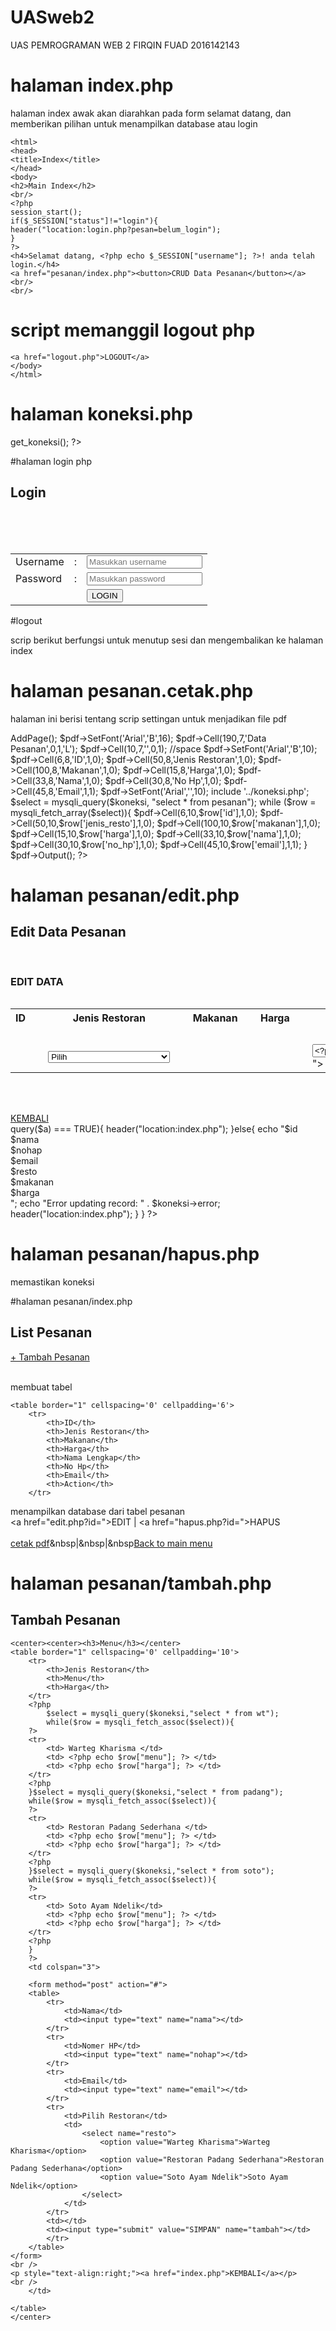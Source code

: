 # UASweb2
UAS PEMROGRAMAN WEB 2 FIRQIN FUAD 2016142143

# halaman index.php
halaman index awak akan diarahkan pada form selamat datang, dan memberikan pilihan untuk menampilkan database atau login

	<html>
	<head>
	<title>Index</title>
	</head>
	<body>
	<h2>Main Index</h2>
	<br/>
	<?php
	session_start();
	if($_SESSION["status"]!="login"){
	header("location:login.php?pesan=belum_login");
	}
	?>
	<h4>Selamat datang, <?php echo $_SESSION["username"]; ?>! anda telah login.</h4>
	<a href="pesanan/index.php"><button>CRUD Data Pesanan</button></a>
	<br/>
	<br/>
  
  # script memanggil logout php
  
	<a href="logout.php">LOGOUT</a>
	</body>
	</html>
  
  
  
  
  # halaman koneksi.php
  
  
  <?php 
class koneksi{
	public function get_koneksi()
  
  #syntax memanggil database bila koneksi gagal akan tampil teks "koneksi gagal"
	{
		$conn=mysqli_connect("localhost","id14363802_uasweb2","Kelompok5-Web2","id14363802_uasweb");//cek koneksi
		if(mysqli_connect_error()){
			echo"koneksi gagal : ".mysqli_connect_error();
		}
		return $conn;
	}
}
$konek = new koneksi();
$koneksi=$konek->get_koneksi();
?>



#halaman login php


<?php 
menginclude koneksi database dengan script 
include "koneksi.php"; 

?>
<!DOCTYPE html>
<html>

<head>
    <title>Login</title>
</head>

<body>
    <h2>Login</h2>
    <br />
    <?php
if(isset($_GET["pesan"])){
if($_GET["pesan"] == "gagal"){
echo "Login gagal! username dan password salah!";
}else if($_GET["pesan"] == "logout"){
echo "Anda telah berhasil logout";
}else if($_GET["pesan"] == "belum_login"){
echo "Anda harus login untuk mengakses halaman admin";
}
}
?>
    <br />
    <br />
    <form method="post" action="cek_login.php">
        <table>
            <tr>
                <td>Username</td>
                <td>:</td>
                <td><input type="text" name="username" placeholder="Masukkan username"></td>
            </tr>
            <tr>
                <td>Password</td>
                <td>:</td>
                <td><input type="password" name="password" placeholder="Masukkan password"></td>
            </tr>
            <tr>
                <td></td>
                <td></td>
                <td><input type="submit" value="LOGIN"></td>
            </tr>
        </table>
    </form>
</body>

</html>


#logout

scrip berikut berfungsi untuk menutup sesi dan mengembalikan ke halaman index
<?php
session_start();
session_destroy();
header("location:login.php?pesan=logout");
?>

# halaman pesanan.cetak.php
halaman ini berisi tentang scrip settingan untuk menjadikan file pdf

<?php
require('../fpdf.php');
$pdf = new FPDF('l','mm','A4');
$pdf->AddPage();
$pdf->SetFont('Arial','B',16);
$pdf->Cell(190,7,'Data Pesanan',0,1,'L');


$pdf->Cell(10,7,'',0,1); //space

$pdf->SetFont('Arial','B',10);
$pdf->Cell(6,8,'ID',1,0);
$pdf->Cell(50,8,'Jenis Restoran',1,0);
$pdf->Cell(100,8,'Makanan',1,0);
$pdf->Cell(15,8,'Harga',1,0);
$pdf->Cell(33,8,'Nama',1,0);
$pdf->Cell(30,8,'No Hp',1,0);
$pdf->Cell(45,8,'Email',1,1);

$pdf->SetFont('Arial','',10);

include '../koneksi.php';
$select = mysqli_query($koneksi, "select * from pesanan");
while ($row = mysqli_fetch_array($select)){
    $pdf->Cell(6,10,$row['id'],1,0);
    $pdf->Cell(50,10,$row['jenis_resto'],1,0);
    $pdf->Cell(100,10,$row['makanan'],1,0);    
    $pdf->Cell(15,10,$row['harga'],1,0); 
    $pdf->Cell(33,10,$row['nama'],1,0); 
    $pdf->Cell(30,10,$row['no_hp'],1,0); 
    $pdf->Cell(45,10,$row['email'],1,1); 
}

$pdf->Output();
?>





# halaman pesanan/edit.php
<html>

<head>
    <title>Edit Data Pesanan</title>
</head>

<body>
    <h2>Edit Data Pesanan</h2>
    <br />
    <h3>EDIT DATA</h3>
    <?php
    include "../koneksi.php";
    $id = $_GET["id"];
    $select = mysqli_query($koneksi,"select * from pesanan where id='$id'");
    while($row = mysqli_fetch_array($select)){
?>
    <form method="post" action="#">
        <table>
        <table border="0" cellspacing='0' cellpadding='0'>
                <tr>
                    <th>ID<br>&nbsp</th>
                    <th rowspan="3">&nbsp<br>&nbsp</th>
                    <th>Jenis Restoran<br>&nbsp</th>
                    <th rowspan="3">&nbsp<br>&nbsp</th>
                    <th>Makanan<br>&nbsp</th>
                    <th rowspan="3">&nbsp</th>
                    <th>Harga<br>&nbsp</th>
                    <th rowspan="3">&nbsp</th>
                    <th>Nama Lengkap<br>&nbsp</th>
                    <th rowspan="3">&nbsp</th>
                    <th>No Hp<br>&nbsp</th>
                    <th rowspan="3">&nbsp</th>
                    <th>Email<br>&nbsp</th>
                    <th rowspan="3">&nbsp<br>&nbsp</th>
                    <th>Action<br>&nbsp</th>
                </tr>
                <tr>
                    <td rowspan="2"><?php echo $row["id"]; ?></td>
                    <input type="hidden" name="id" value="<?php echo $row['id']?>">                    
                    <td><?php echo $row["jenis_resto"]; ?></td>                    
                    <td coslspan="2" rowspan="2"><?php echo $row["makanan"]; ?></td>
                    <input type="hidden" name="makanan" value="<?php echo $row['makanan']?>">                    
                    <td coslspan="2" rowspan="2"><?php echo $row["harga"]; ?></td>                    
                    <input type="hidden" name="harga" value="<?php echo $row['harga']?>">                    
                    <td><?php echo $row["nama"];  ?></td>
                    <td><?php echo $row["no_hp"]; ?></td>
                    <td><?php echo $row["email"];  ?></td>                    
                    <td rowspan="2"><input type="submit" value="SIMPAN" name="edit"></td>
                </tr>
                <tr>                    
                    <td>
                    <select name="resto">
                        <option value="pilih">Pilih</option>
                        <option value="Warteg Kharisma">Warteg Kharisma</option>
                        <option value="Restoran Padang Sederhana">Restoran Padang Sederhana</option>
                        <option value="Soto Ayam Ndelik">Soto Ayam Ndelik</option>
                    </select>
                    </td>                                        
                    <td><input type="text" name="nama" value="<?php echo $row["nama"]; ?>"></td>
                    <td><input type="text" name="no_hp" value="<?php echo $row["no_hp"]; ?>"></td>
                    <td><input type="text" name="email" value="<?php echo $row["email"]; ?>"></td>                                        
                </tr>
            </table><br />
    </form>
    <?php
}
?>
    <br />
    <a href="index.php">KEMBALI</a>
    <br />
</body>

</html>

<?php 
if(isset($_POST['edit'])){
$id=$_POST["id"];
$nama=$_POST["nama"];
$nohap=$_POST["no_hp"];
$email=$_POST["email"];
$resto=$_POST['resto'];
$makanan=$_POST['makanan'];
$harga=$_POST['harga'];
if($resto=='pilih'){    
    $select = mysqli_query($koneksi,"select * from pesanan");
    while($row = mysqli_fetch_assoc($select)){
        $makanan=$row["makanan"];
        $harga=$row["harga"];
        $resto=$row["jenis_resto"];
    }                
}elseif($resto=='Restoran Padang Sederhana'){
    $select = mysqli_query($koneksi,"select * from padang");
        while($row = mysqli_fetch_assoc($select)){
            $makanan=$row["menu"];
            $harga=$row["harga"];            
        }        
}elseif($resto=='Warteg Kharisma'){
    $select = mysqli_query($koneksi,"select * from wt");
        while($row = mysqli_fetch_assoc($select)){
            $makanan=$row["menu"];
            $harga=$row["harga"];            
        }        
}elseif($resto=='Soto Ayam Ndelik'){
    $select = mysqli_query($koneksi,"select * from soto");
        while($row = mysqli_fetch_assoc($select)){
            $makanan=$row["menu"];
            $harga=$row["harga"];            
        }        
}
#script untuk update database

$a=mysqli_query($koneksi, "update pesanan set `nama`='$nama', `no_hp`='$nohap', `email`='$email', `jenis_resto`='$resto', `makanan`='$makanan', `harga`='$harga' where `id`='$id'");
    if($koneksi->query($a) === TRUE){
    header("location:index.php");
    }else{
        echo "$id<br>$nama<br>$nohap<br>$email<br>$resto<br>$makanan<br>$harga<br>";        
        echo "Error updating record: " . $koneksi->error;
        header("location:index.php");
    }        
}
?>


# halaman pesanan/hapus.php

memastikan koneksi
<?php
include "../koneksi.php";

mendeklarasikan id/primary key yang mau di hapus kemudian di kembalikan lagi ke database

$id = $_GET["id"];
mysqli_query($koneksi,"delete from pesanan where id='$id'");
header("location:index.php");
?>


#halaman pesanan/index.php

<!DOCTYPE html>
<html>

<head>
    <title>Data Pesanan</title>
</head>

<body>
    <h2>List Pesanan</h2>    
    <a href="tambah.php">+ Tambah Pesanan</a>
    <br />
    <br />
   
 membuat tabel  
 
    <table border="1" cellspacing='0' cellpadding='6'>
        <tr>
            <th>ID</th>
            <th>Jenis Restoran</th>
            <th>Makanan</th>
            <th>Harga</th>
            <th>Nama Lengkap</th>
            <th>No Hp</th>
            <th>Email</th>
            <th>Action</th>
        </tr>
        
  menampilkan database dari tabel pesanan      
        <?php
include "../koneksi.php";
$select = mysqli_query($koneksi,"select * from pesanan");
while($row = mysqli_fetch_assoc($select)){
?>
        <tr>
            <td> <?php echo $row["id"]; ?> </td>
            <td> <?php echo $row["jenis_resto"]; ?> </td>
            <td> <?php echo $row["makanan"]; ?> </td>
            <td> <?php echo $row["harga"]; ?> </td>
            <td> <?php echo $row["nama"]; ?> </td>
            <td> <?php echo $row["no_hp"]; ?> </td>
            <td> <?php echo $row["email"]; ?> </td>
            <td>
                <a href="edit.php?id=<?php echo $row["id"]; ?>">EDIT</a> | <a
                    href="hapus.php?id=<?php echo $row["id"]; ?>">HAPUS</a>
            </td>
        </tr>
        <?php
}
?>
    </table>
    <br />    
    <a href="cetakpdf.php">cetak pdf</a>&nbsp|&nbsp|&nbsp<a href="../index.php">Back to main menu</a><br>
</body>

</html>



# halaman pesanan/tambah.php

<html>

<head>
    <title>Tambah Data Dosen</title>
</head>
<?php
include "../koneksi.php";
?>

<body>
    <h2>Tambah Pesanan</h2>    

    <center><center><h3>Menu</h3></center>
    <table border="1" cellspacing='0' cellpadding='10'>
        <tr>
            <th>Jenis Restoran</th>
            <th>Menu</th> 
            <th>Harga</th>
        </tr>
        <?php            
            $select = mysqli_query($koneksi,"select * from wt");
            while($row = mysqli_fetch_assoc($select)){
        ?>
        <tr>
            <td> Warteg Kharisma </td>
            <td> <?php echo $row["menu"]; ?> </td>
            <td> <?php echo $row["harga"]; ?> </td>            
        </tr>
        <?php
        }$select = mysqli_query($koneksi,"select * from padang");
        while($row = mysqli_fetch_assoc($select)){
        ?>
        <tr>
            <td> Restoran Padang Sederhana </td>
            <td> <?php echo $row["menu"]; ?> </td>
            <td> <?php echo $row["harga"]; ?> </td>            
        </tr>
        <?php
        }$select = mysqli_query($koneksi,"select * from soto");
        while($row = mysqli_fetch_assoc($select)){
        ?>
        <tr>
            <td> Soto Ayam Ndelik</td>
            <td> <?php echo $row["menu"]; ?> </td>
            <td> <?php echo $row["harga"]; ?> </td>            
        </tr>
        <?php
        } 
        ?>
        <td colspan="3">

        <form method="post" action="#">
        <table>
            <tr>
                <td>Nama</td>
                <td><input type="text" name="nama"></td>
            </tr>
            <tr>
                <td>Nomer HP</td>
                <td><input type="text" name="nohap"></td>
            </tr>
            <tr>
                <td>Email</td>
                <td><input type="text" name="email"></td>
            </tr>
            <tr>
                <td>Pilih Restoran</td>
                <td>
                    <select name="resto">
                        <option value="Warteg Kharisma">Warteg Kharisma</option>
                        <option value="Restoran Padang Sederhana">Restoran Padang Sederhana</option>
                        <option value="Soto Ayam Ndelik">Soto Ayam Ndelik</option>
                    </select>
                </td>
            </tr>            
            <td></td>
            <td><input type="submit" value="SIMPAN" name="tambah"></td>
            </tr>            
        </table>
    </form>    
    <br />
    <p style="text-align:right;"><a href="index.php">KEMBALI</a></p>
    <br />
        </td>
        
    </table>
    </center>       
</body>


<?php
if(isset($_POST['tambah'])){
$nama = $_POST["nama"];
$nohp = $_POST["nohap"];
$email = $_POST["email"];
$resto = $_POST["resto"];
switch($resto){
    case 'Warteg Kharisma' :
        $select = mysqli_query($koneksi,"select * from wt");
        while($row = mysqli_fetch_assoc($select)){
            $makanan=$row["menu"];
            $harga=$row["harga"];            
        }
        mysqli_query($koneksi,"insert into pesanan values(NULL,'$nama','$nohp','$email', '$resto', '$makanan', '$harga')");
        header("location:index.php");
    break;
    case 'Restoran Padang Sederhana' :
        $select = mysqli_query($koneksi,"select * from padang");
        while($row = mysqli_fetch_assoc($select)){
            $makanan=$row["menu"];
            $harga=$row["harga"];            
        }
        mysqli_query($koneksi,"insert into pesanan values(NULL,'$nama','$nohp','$email', '$resto', '$makanan', '$harga')");
        header("location:index.php");
    break;
    case 'Soto Ayam Ndelik' :
        $select = mysqli_query($koneksi,"select * from soto");
        while($row = mysqli_fetch_assoc($select)){
            $makanan=$row["menu"];
            $harga=$row["harga"];            
        }
        mysqli_query($koneksi,"insert into pesanan values(NULL,'$nama','$nohp','$email', '$resto', '$makanan', '$harga')");
        header("location:index.php");
    break;
}
}
?>

</html>

